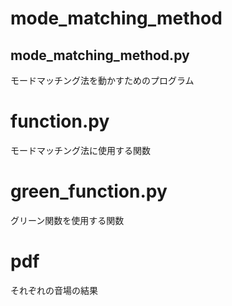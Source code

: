 # mode_matching_method
## mode_matching_method.py

モードマッチング法を動かすためのプログラム

# function.py

モードマッチング法に使用する関数

# green_function.py

グリーン関数を使用する関数

# pdf

それぞれの音場の結果


